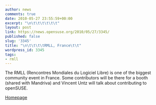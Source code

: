 ```yaml
---
author: news
comments: true
date: 2010-05-27 23:55:59+00:00
excerpt: "\n\t\t\t\t\t\t"
layout: post
link: https://news.opensuse.org/2010/05/27/3345/
published: false
slug: '3345'
title: "\n\t\t\t\tRMLL, France\t\t"
wordpress_id: 3345
tags:
- rmll
---
```





The RMLL (Rencontres Mondiales du Logiciel Libre) is one of the biggest community event in France. Some contributors will be there for a booth (shared with Mandriva) and Vincent Untz will talk about contributing to openSUSE.

[Homepage](http://2010.rmll.info/)



		

